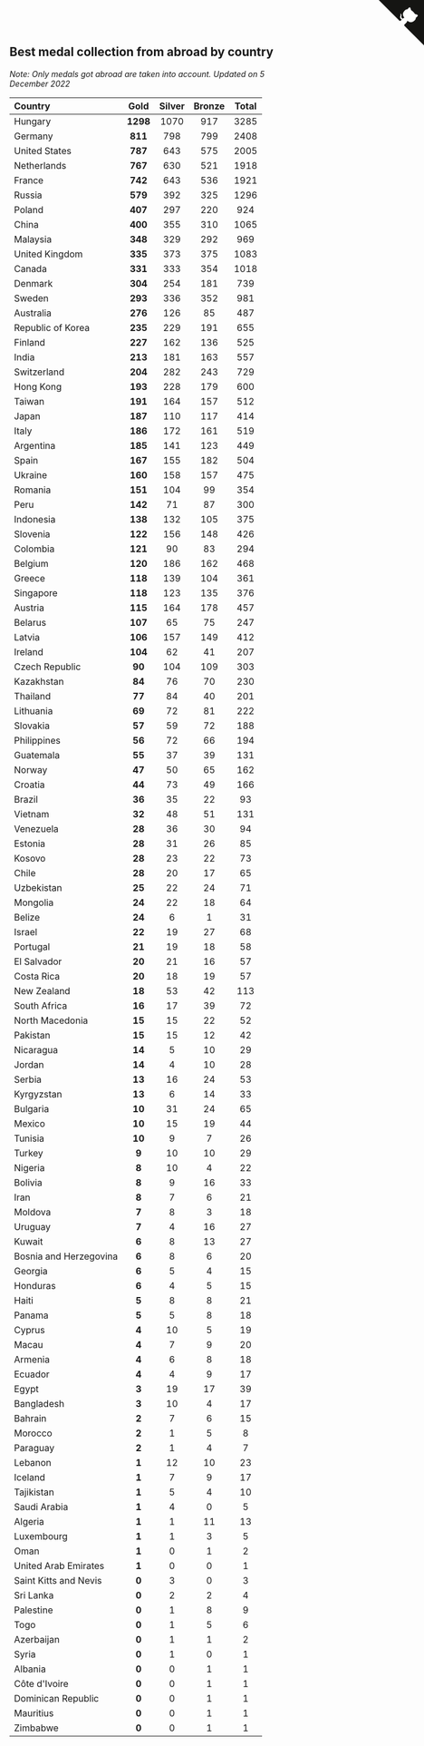 ## Best medal collection from abroad by country

*Note: Only medals got abroad are taken into account.*
*Updated on  5 December 2022*

| Country | Gold | Silver | Bronze | Total |
| :--- | :--: | :--: | :--: | :--: |
| Hungary | **1298** | 1070 | 917 | 3285 |
| Germany | **811** | 798 | 799 | 2408 |
| United States | **787** | 643 | 575 | 2005 |
| Netherlands | **767** | 630 | 521 | 1918 |
| France | **742** | 643 | 536 | 1921 |
| Russia | **579** | 392 | 325 | 1296 |
| Poland | **407** | 297 | 220 | 924 |
| China | **400** | 355 | 310 | 1065 |
| Malaysia | **348** | 329 | 292 | 969 |
| United Kingdom | **335** | 373 | 375 | 1083 |
| Canada | **331** | 333 | 354 | 1018 |
| Denmark | **304** | 254 | 181 | 739 |
| Sweden | **293** | 336 | 352 | 981 |
| Australia | **276** | 126 | 85 | 487 |
| Republic of Korea | **235** | 229 | 191 | 655 |
| Finland | **227** | 162 | 136 | 525 |
| India | **213** | 181 | 163 | 557 |
| Switzerland | **204** | 282 | 243 | 729 |
| Hong Kong | **193** | 228 | 179 | 600 |
| Taiwan | **191** | 164 | 157 | 512 |
| Japan | **187** | 110 | 117 | 414 |
| Italy | **186** | 172 | 161 | 519 |
| Argentina | **185** | 141 | 123 | 449 |
| Spain | **167** | 155 | 182 | 504 |
| Ukraine | **160** | 158 | 157 | 475 |
| Romania | **151** | 104 | 99 | 354 |
| Peru | **142** | 71 | 87 | 300 |
| Indonesia | **138** | 132 | 105 | 375 |
| Slovenia | **122** | 156 | 148 | 426 |
| Colombia | **121** | 90 | 83 | 294 |
| Belgium | **120** | 186 | 162 | 468 |
| Greece | **118** | 139 | 104 | 361 |
| Singapore | **118** | 123 | 135 | 376 |
| Austria | **115** | 164 | 178 | 457 |
| Belarus | **107** | 65 | 75 | 247 |
| Latvia | **106** | 157 | 149 | 412 |
| Ireland | **104** | 62 | 41 | 207 |
| Czech Republic | **90** | 104 | 109 | 303 |
| Kazakhstan | **84** | 76 | 70 | 230 |
| Thailand | **77** | 84 | 40 | 201 |
| Lithuania | **69** | 72 | 81 | 222 |
| Slovakia | **57** | 59 | 72 | 188 |
| Philippines | **56** | 72 | 66 | 194 |
| Guatemala | **55** | 37 | 39 | 131 |
| Norway | **47** | 50 | 65 | 162 |
| Croatia | **44** | 73 | 49 | 166 |
| Brazil | **36** | 35 | 22 | 93 |
| Vietnam | **32** | 48 | 51 | 131 |
| Venezuela | **28** | 36 | 30 | 94 |
| Estonia | **28** | 31 | 26 | 85 |
| Kosovo | **28** | 23 | 22 | 73 |
| Chile | **28** | 20 | 17 | 65 |
| Uzbekistan | **25** | 22 | 24 | 71 |
| Mongolia | **24** | 22 | 18 | 64 |
| Belize | **24** | 6 | 1 | 31 |
| Israel | **22** | 19 | 27 | 68 |
| Portugal | **21** | 19 | 18 | 58 |
| El Salvador | **20** | 21 | 16 | 57 |
| Costa Rica | **20** | 18 | 19 | 57 |
| New Zealand | **18** | 53 | 42 | 113 |
| South Africa | **16** | 17 | 39 | 72 |
| North Macedonia | **15** | 15 | 22 | 52 |
| Pakistan | **15** | 15 | 12 | 42 |
| Nicaragua | **14** | 5 | 10 | 29 |
| Jordan | **14** | 4 | 10 | 28 |
| Serbia | **13** | 16 | 24 | 53 |
| Kyrgyzstan | **13** | 6 | 14 | 33 |
| Bulgaria | **10** | 31 | 24 | 65 |
| Mexico | **10** | 15 | 19 | 44 |
| Tunisia | **10** | 9 | 7 | 26 |
| Turkey | **9** | 10 | 10 | 29 |
| Nigeria | **8** | 10 | 4 | 22 |
| Bolivia | **8** | 9 | 16 | 33 |
| Iran | **8** | 7 | 6 | 21 |
| Moldova | **7** | 8 | 3 | 18 |
| Uruguay | **7** | 4 | 16 | 27 |
| Kuwait | **6** | 8 | 13 | 27 |
| Bosnia and Herzegovina | **6** | 8 | 6 | 20 |
| Georgia | **6** | 5 | 4 | 15 |
| Honduras | **6** | 4 | 5 | 15 |
| Haiti | **5** | 8 | 8 | 21 |
| Panama | **5** | 5 | 8 | 18 |
| Cyprus | **4** | 10 | 5 | 19 |
| Macau | **4** | 7 | 9 | 20 |
| Armenia | **4** | 6 | 8 | 18 |
| Ecuador | **4** | 4 | 9 | 17 |
| Egypt | **3** | 19 | 17 | 39 |
| Bangladesh | **3** | 10 | 4 | 17 |
| Bahrain | **2** | 7 | 6 | 15 |
| Morocco | **2** | 1 | 5 | 8 |
| Paraguay | **2** | 1 | 4 | 7 |
| Lebanon | **1** | 12 | 10 | 23 |
| Iceland | **1** | 7 | 9 | 17 |
| Tajikistan | **1** | 5 | 4 | 10 |
| Saudi Arabia | **1** | 4 | 0 | 5 |
| Algeria | **1** | 1 | 11 | 13 |
| Luxembourg | **1** | 1 | 3 | 5 |
| Oman | **1** | 0 | 1 | 2 |
| United Arab Emirates | **1** | 0 | 0 | 1 |
| Saint Kitts and Nevis | **0** | 3 | 0 | 3 |
| Sri Lanka | **0** | 2 | 2 | 4 |
| Palestine | **0** | 1 | 8 | 9 |
| Togo | **0** | 1 | 5 | 6 |
| Azerbaijan | **0** | 1 | 1 | 2 |
| Syria | **0** | 1 | 0 | 1 |
| Albania | **0** | 0 | 1 | 1 |
| Côte d'Ivoire | **0** | 0 | 1 | 1 |
| Dominican Republic | **0** | 0 | 1 | 1 |
| Mauritius | **0** | 0 | 1 | 1 |
| Zimbabwe | **0** | 0 | 1 | 1 |


<a href="https://github.com/JustinTimeCuber/wca_statistics" class="github-corner" aria-label="View source on Github"><svg width="80" height="80" viewBox="0 0 250 250" style="fill:#151513; color:#fff; position: absolute; top: 0; border: 0; right: 0;" aria-hidden="true"><path d="M0,0 L115,115 L130,115 L142,142 L250,250 L250,0 Z"></path><path d="M128.3,109.0 C113.8,99.7 119.0,89.6 119.0,89.6 C122.0,82.7 120.5,78.6 120.5,78.6 C119.2,72.0 123.4,76.3 123.4,76.3 C127.3,80.9 125.5,87.3 125.5,87.3 C122.9,97.6 130.6,101.9 134.4,103.2" fill="currentColor" style="transform-origin: 130px 106px;" class="octo-arm"></path><path d="M115.0,115.0 C114.9,115.1 118.7,116.5 119.8,115.4 L133.7,101.6 C136.9,99.2 139.9,98.4 142.2,98.6 C133.8,88.0 127.5,74.4 143.8,58.0 C148.5,53.4 154.0,51.2 159.7,51.0 C160.3,49.4 163.2,43.6 171.4,40.1 C171.4,40.1 176.1,42.5 178.8,56.2 C183.1,58.6 187.2,61.8 190.9,65.4 C194.5,69.0 197.7,73.2 200.1,77.6 C213.8,80.2 216.3,84.9 216.3,84.9 C212.7,93.1 206.9,96.0 205.4,96.6 C205.1,102.4 203.0,107.8 198.3,112.5 C181.9,128.9 168.3,122.5 157.7,114.1 C157.9,116.9 156.7,120.9 152.7,124.9 L141.0,136.5 C139.8,137.7 141.6,141.9 141.8,141.8 Z" fill="currentColor" class="octo-body"></path></svg></a><style>.github-corner:hover .octo-arm{animation:octocat-wave 560ms ease-in-out}@keyframes octocat-wave{0%,100%{transform:rotate(0)}20%,60%{transform:rotate(-25deg)}40%,80%{transform:rotate(10deg)}}@media (max-width:500px){.github-corner:hover .octo-arm{animation:none}.github-corner .octo-arm{animation:octocat-wave 560ms ease-in-out}}</style>
